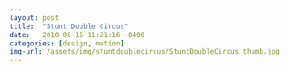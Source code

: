```yaml
---
layout: post
title:  "Stunt Double Circus"
date:   2010-08-16 11:21:16 -0400
categories: [design, motion]
img-url: /assets/img/stuntdoublecircus/StuntDoubleCircus_thumb.jpg
---
```

